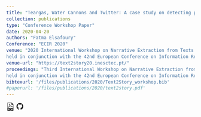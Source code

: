 ```yaml
---
title: "Teargas, Water Cannons and Twitter: A case study on detecting protest repression events in Turkey 2013"
collection: publications
type: "Conference Workshop Paper"
date: 2020-04-20
authors: "Fatma Elsafoury"
Conference: "ECIR 2020"
venue: "2020 International Workshop on Narrative Extraction from Texts
held in conjunction with the 42nd European Conference on Information Retrieval (Text2Story@ECIR 2020)"
venue-url: "https://text2story20.inesctec.pt/"
proceedings: "Third International Workshop on Narrative Extraction from Texts
held in conjunction with the 42nd European Conference on Information Retrieval"
bibtexurl: '/files/publications/2020/Text2Story_workshop.bib'
#paperurl: '/files/publications/2020/text2story.pdf'
---
```

<a href="/files/publications/2020/text2story.pdf"><img src="/images/paper_symbol.png" alt="Link to paper" style="width:22px;height:22px;"></a>
<a href="https://github.com/efatmae/Tweets_Turkey_2013_data_analysis"><img src="/images/github_symbol.png" alt="Link to code" style="width:22px;height:22px;"></a>